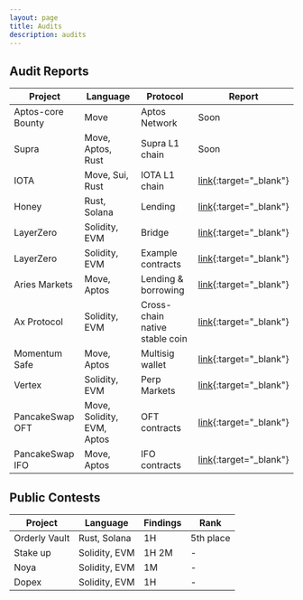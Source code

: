```yaml
---
layout: page
title: Audits
description: audits
---
```


## Audit Reports

| Project | Language | Protocol | Report |
| ------- | -------- | -------- | ------ |
| Aptos-core Bounty | Move   | Aptos Network  | Soon   |
| Supra   | Move, Aptos, Rust | Supra L1 chain | Soon |
| IOTA    | Move, Sui, Rust | IOTA L1 chain | [link](https://github.com/sh15h4nk/audits/blob/main/reports/2025.03.18%20-%20Final%20-%20IOTA%20Collaborative%20Audit%20Report.pdf){:target="_blank"} |
| Honey | Rust, Solana | Lending | [link](https://github.com/sh15h4nk/audits/blob/main/reports/Honey%20Audit%20Report.pdf){:target="_blank"} |
| LayerZero | Solidity, EVM | Bridge | [link](https://github.com/sh15h4nk/audits/blob/main/reports/LayerZero%20Protocol%20Audit%20Report.pdf){:target="_blank"} |
| LayerZero | Solidity, EVM | Example contracts | [link](https://github.com/sh15h4nk/audits/blob/main/reports/layerzero_examples_audit_final.pdf){:target="_blank"} |
| Aries Markets | Move, Aptos | Lending & borrowing | [link](https://github.com/sh15h4nk/audits/blob/main/reports/Aries%20Audit%20Report.pdf){:target="_blank"} |
| Ax Protocol | Solidity, EVM | Cross-chain native stable coin | [link](https://github.com/sh15h4nk/audits/blob/main/reports/Ax%20Protocol%20Audit%20Report.pdf){:target="_blank"} |
| Momentum Safe | Move, Aptos | Multisig wallet | [link](https://github.com/sh15h4nk/audits/blob/main/reports/MSafe%20Audit%20Report.pdf){:target="_blank"} |
| Vertex | Solidity, EVM | Perp Markets | [link](https://github.com/sh15h4nk/audits/blob/main/reports/Vertex%20Protocol%20Audit%20Report.pdf){:target="_blank"} |
| PancakeSwap OFT | Move, Solidity, EVM, Aptos| OFT contracts | [link](https://github.com/sh15h4nk/audits/blob/main/reports/PancakeSwap%20OFT%20Audit%20Report.pdf){:target="_blank"} |
| PancakeSwap IFO | Move, Aptos | IFO contracts | [link](https://github.com/sh15h4nk/audits/blob/main/reports/PancakeSwap%20IFO%20Audit%20Report.pdf){:target="_blank"} |


## Public Contests


| Project | Language | Findings | Rank |
| ------- | -------- | -------- | ---- |
| Orderly Vault | Rust, Solana | 1H | 5th place |
| Stake up | Solidity, EVM | 1H 2M | - |
| Noya | Solidity, EVM | 1M | - |
| Dopex | Solidity, EVM | 1H | - |


